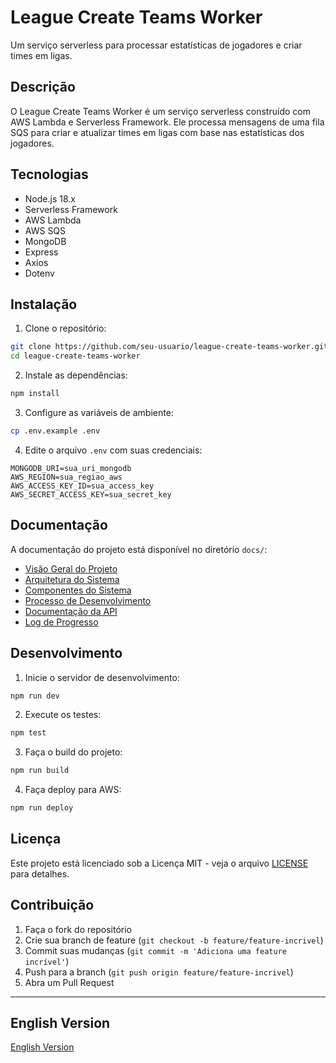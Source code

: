 # League Create Teams Worker

Um serviço serverless para processar estatísticas de jogadores e criar times em ligas.

## Descrição

O League Create Teams Worker é um serviço serverless construído com AWS Lambda e Serverless Framework. Ele processa mensagens de uma fila SQS para criar e atualizar times em ligas com base nas estatísticas dos jogadores.

## Tecnologias

- Node.js 18.x
- Serverless Framework
- AWS Lambda
- AWS SQS
- MongoDB
- Express
- Axios
- Dotenv

## Instalação

1. Clone o repositório:
```bash
git clone https://github.com/seu-usuario/league-create-teams-worker.git
cd league-create-teams-worker
```

2. Instale as dependências:
```bash
npm install
```

3. Configure as variáveis de ambiente:
```bash
cp .env.example .env
```

4. Edite o arquivo `.env` com suas credenciais:
```env
MONGODB_URI=sua_uri_mongodb
AWS_REGION=sua_regiao_aws
AWS_ACCESS_KEY_ID=sua_access_key
AWS_SECRET_ACCESS_KEY=sua_secret_key
```

## Documentação

A documentação do projeto está disponível no diretório `docs/`:

- [Visão Geral do Projeto](00-project-overview.md)
- [Arquitetura do Sistema](01-architecture.md)
- [Componentes do Sistema](02-components.md)
- [Processo de Desenvolvimento](03-development-process.md)
- [Documentação da API](04-api-documentation.md)
- [Log de Progresso](05-progress-log.md)

## Desenvolvimento

1. Inicie o servidor de desenvolvimento:
```bash
npm run dev
```

2. Execute os testes:
```bash
npm test
```

3. Faça o build do projeto:
```bash
npm run build
```

4. Faça deploy para AWS:
```bash
npm run deploy
```

## Licença

Este projeto está licenciado sob a Licença MIT - veja o arquivo [LICENSE](../LICENSE) para detalhes.

## Contribuição

1. Faça o fork do repositório
2. Crie sua branch de feature (`git checkout -b feature/feature-incrivel`)
3. Commit suas mudanças (`git commit -m 'Adiciona uma feature incrível'`)
4. Push para a branch (`git push origin feature/feature-incrivel`)
5. Abra um Pull Request

---

## English Version

[English Version](../README.md) 